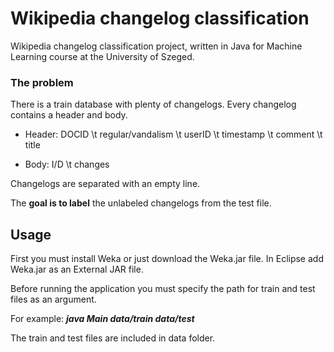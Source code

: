 Wikipedia changelog classification
==================================

Wikipedia changelog classification project, written in Java for Machine Learning course at the University of Szeged.

### The problem


There is a train database with plenty of changelogs. Every changelog contains a header and body.

- Header: DOCID \t regular/vandalism \t userID \t timestamp \t comment \t title

- Body: I/D \t changes

Changelogs are separated with an empty line.
 
The **goal is to label** the unlabeled changelogs from the test file.
 
 ## Usage
 
 First you must install Weka or just download the Weka.jar file. In Eclipse add Weka.jar as an External JAR file. 
 
 Before running the application you must specify the path for train and test files as an argument.
 
 For example: _**java Main data/train data/test**_
 
 The train and test files are included in data folder.
